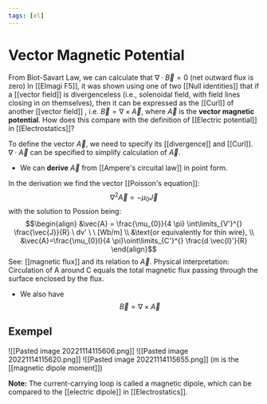 ```yaml
---
tags: [el]
---
```

# Vector Magnetic Potential 
From Biot-Savart Law, we can calculate that $\nabla \cdot \vec{B}=0$ (net outward flux is zero) In [[Elmagi F5]], it was shown using one of two [[Null identities]] that if a [[vector field]] is divergenceless (i.e., solenoidal field, with field lines closing in on themselves), then it can be expressed as the [[Curl]] of another [[vector field]] , i.e. $\vec{B}= \nabla \times \vec{A}$, where $\vec{A}$ is the **vector magnetic potential**. How does this compare with the definition of [[Electric potential]] in [[Electrostatics]]?

To define the vector $\vec{A}$, we need to specify its [[divergence]] and [[Curl]]. $\nabla \cdot \vec{A}$ can be specified to simplify calculation of $\vec{A}$.

- We can **derive** $\vec{A}$ from [[Ampere's circuital law]] in point form.

In the derivation we find the vector [[Poisson's equation]]: $$\nabla^{2} \vec{A} = - \mu_{0}\vec{J}$$with the solution to Possion being: $$\begin{align}  &\vec{A} = \frac{\mu_{0}}{4 \pi} \int\limits_{V'}^{} \frac{\vec{J}}{R} \ dv' \ \ [Wb/m] \\ &\text{or equivalently for thin wire}, \\ &\vec{A}=\frac{\mu_{0}I}{4 \pi}\oint\limits_{C'}^{} \frac{d \vec{l}'}{R} \end{align}$$
See: [[magnetic flux]] and its relation to $\vec{A}$.
Physical interpretation: Circulation of A around C equals the total magnetic flux passing through the surface enclosed by the flux.

- We also have $$\vec{B} = \nabla \times \vec{A}$$

## Exempel
![[Pasted image 20221114115606.png]]
![[Pasted image 20221114115620.png]]
![[Pasted image 20221114115655.png]]
(m is the [[magnetic dipole moment]])

**Note:**
The current-carrying loop is called a magnetic dipole, which can be compared to the [[electric dipole]] in [[Electrostatics]].